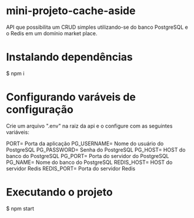 # mini-projeto-cache-aside

API que possibilita um CRUD simples utilizando-se do banco PostgreSQL e o Redis em um domínio market place.

# Instalando dependências

$ npm i

# Configurando varáveis de configuração

Crie um arquivo ".env" na raiz da api e o configure com as seguintes variáveis:

PORT= Porta da aplicação
PG_USERNAME= Nome do usuário do PostgreSQL
PG_PASSWORD= Senha do PostgreSQL
PG_HOST= HOST do banco do PostgreSQL
PG_PORT= Porta do servidor do PostgreSQL
PG_NAME= Nome do banco do PostgreSQL
REDIS_HOST= HOST do servidor Redis
REDIS_PORT= Porta do servidor Redis

# Executando o projeto

$ npm start
